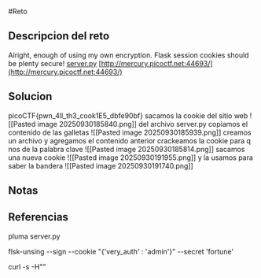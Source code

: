 #Reto 
## Descripcion del reto
Alright, enough of using my own encryption. Flask session cookies should be plenty secure! [server.py](https://mercury.picoctf.net/static/60f76192f6e1fea6f4e6e8c5fc9a6a27/server.py) [http://mercury.picoctf.net:44693/](http://mercury.picoctf.net:44693/)
## Solucion
picoCTF{pwn_4ll_th3_cook1E5_dbfe90bf}
sacamos la cookie del sitio web
![[Pasted image 20250930185840.png]]
del archivo server.py copiamos el contenido de las galletas
![[Pasted image 20250930185939.png]]
creamos un archivo y agregamos el contenido anterior
crackeamos la cookie para q nos de la palabra clave
![[Pasted image 20250930185814.png]]
sacamos una nueva cookie
![[Pasted image 20250930191955.png]]
y la usamos para saber la bandera
![[Pasted image 20250930191740.png]]
## Notas

## Referencias

pluma server.py 

flsk-unsing --sign --cookie "{'very_auth' : 'admin'}"  --secret 'fortune'

curl -s  -H""